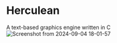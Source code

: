 # Herculean
A text-based graphics engine written in C
![Screenshot from 2024-09-04 18-01-57](https://github.com/user-attachments/assets/0ddad117-3942-41bd-b36c-ea2b02c1aca5)

